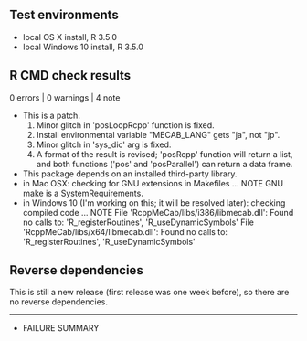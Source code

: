 ## Test environments
* local OS X install, R 3.5.0
* local Windows 10 install, R 3.5.0

## R CMD check results

0 errors | 0 warnings | 4 note

* This is a patch.
  1. Minor glitch in 'posLoopRcpp' function is fixed.
  2. Install environmental variable "MECAB_LANG" gets "ja", not "jp".
  3. Minor glitch in 'sys_dic' arg is fixed.
  4. A format of the result is revised; 'posRcpp' function will return a list, and both functions ('pos' and 'posParallel') can return a data frame.
* This package depends on an installed third-party library.
* in Mac OSX:
  checking for GNU extensions in Makefiles ... NOTE
  GNU make is a SystemRequirements.
* in Windows 10 (I'm working on this; it will be resolved later):
  checking compiled code ... NOTE
  File 'RcppMeCab/libs/i386/libmecab.dll':
    Found no calls to: 'R_registerRoutines', 'R_useDynamicSymbols'
  File 'RcppMeCab/libs/x64/libmecab.dll':
    Found no calls to: 'R_registerRoutines', 'R_useDynamicSymbols'
  
## Reverse dependencies

This is still a new release (first release was one week before), so there are no reverse dependencies.

---

* FAILURE SUMMARY
